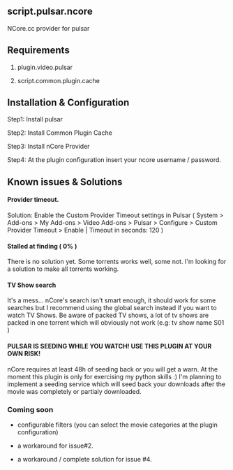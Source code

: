 ## script.pulsar.ncore

NCore.cc provider for pulsar

## Requirements

1. plugin.video.pulsar

2. script.common.plugin.cache

## Installation & Configuration

Step1: Install pulsar

Step2: Install Common Plugin Cache

Step3: Install nCore Provider

Step4: At the plugin configuration insert your ncore username / password.

## Known issues & Solutions

#### Provider timeout.

Solution: Enable the Custom Provider Timeout settings in Pulsar ( System > Add-ons > My Add-ons > Video Add-ons > Pulsar > Configure > Custom Provider Timeout > Enable | Timeout in seconds: 120 )

#### Stalled at finding ( 0% )

There is no solution yet. Some torrents works well, some not. I'm looking for a solution to make all torrents working.

#### TV Show search

It's a mess... nCore's search isn't smart enough, it should work for some searches but I recommend using the global search instead if you want to watch TV Shows. Be aware of packed TV shows, a lot of tv shows are packed in one torrent which will obviously not work (e.g: tv show name S01 )

#### PULSAR IS SEEDING WHILE YOU WATCH! USE THIS PLUGIN AT YOUR OWN RISK!

nCore requires at least 48h of seeding back or you will get a warn. At the moment this plugin is only for exercising my python skills :) I'm planning to implement a seeding service which will seed back your downloads after the movie was completely or partialy downloaded.

### Coming soon

* configurable filters (you can select the movie categories at the plugin configuration)

* a workaround for issue#2.

* a workaround / complete solution for issue #4.

